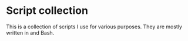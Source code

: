 # Script collection
This is a collection of scripts I use for various purposes. They are mostly written in and Bash.